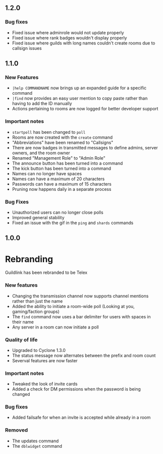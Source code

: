1.2.0
-
### **Bug fixes**
- Fixed issue where adminrole would not update properly
- Fixed issue where rank badges wouldn't display properly
- Fixed issue where guilds with long names couldn't create rooms due to callsign issues

1.1.0
-
### **New Features**
- `|help COMMANDNAME` now brings up an expanded guide for a specific command
- `|find` now provides an easy user mention to copy paste rather than having to add the ID manually
- Actions pertaining to rooms are now logged for better developer support

### **Important notes**
- `startpoll` has been changed to `poll`
- Rooms are now created with the `create` command
- "Abbreviations" have been renamed to "Callsigns"
- There are now badges in transmitted messages to define admins, server owners, and the room owner
- Renamed "Management Role" to "Admin Role"
- The announce button has been turned into a command
- The kick button has been turned into a command
- Names can no longer have spaces
- Names can have a maximum of 20 characters
- Passwords can have a maximum of 15 characters
- Pruning now happens daily in a separate process

### **Bug Fixes**
- Unauthorized users can no longer close polls
- Improved general stability
- Fixed an issue with the gif in the `ping` and `shards` commands

1.0.0
-
# Rebranding
Guildlink has been rebranded to be Telex

### **New features**
- Changing the transmission channel now supports channel mentions rather than just the name
- Added the ability to initiate a room-wide poll (Looking at you, gaming/faction groups)
- The `find` command now uses a bar delimiter for users with spaces in their name
- Any server in a room can now initiate a poll

### **Quality of life**
- Upgraded to Cyclone 1.3.0
- The status message now alternates between the prefix and room count
- Severval features are now faster

### **Important notes**
- Tweaked the look of invite cards
- Added a check for DM permissions when the password is being changed

### **Bug fixes**
- Added failsafe for when an invite is accepted while already in a room

### **Removed**
- The updates command
- The `dblwidget` command